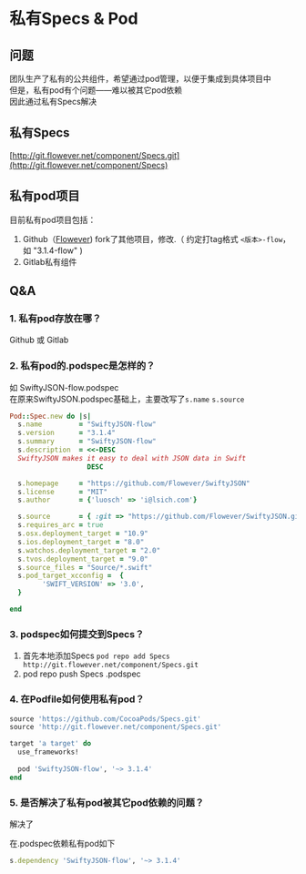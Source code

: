 # 私有Specs & Pod

## 问题
团队生产了私有的公共组件，希望通过pod管理，以便于集成到具体项目中  
但是，私有pod有个问题——难以被其它pod依赖  
因此通过私有Specs解决

## 私有Specs
[http://git.flowever.net/component/Specs.git](http://git.flowever.net/component/Specs)

## 私有pod项目
目前私有pod项目包括：

1. Github（[Flowever](https://github.com/Flowever)) fork了其他项目，修改.（ 约定打tag格式 `<版本>-flow`，如 "3.1.4-flow" )
2. Gitlab私有组件

## Q&A
### 1. 私有pod存放在哪？
Github 或 Gitlab

### 2. 私有pod的.podspec是怎样的？

如 SwiftyJSON-flow.podspec  
在原来SwiftyJSON.podspec基础上，主要改写了`s.name` `s.source`

```ruby
Pod::Spec.new do |s|
  s.name         = "SwiftyJSON-flow"
  s.version      = "3.1.4"
  s.summary      = "SwiftyJSON-flow"
  s.description  = <<-DESC
  SwiftyJSON makes it easy to deal with JSON data in Swift
                   DESC

  s.homepage     = "https://github.com/Flowever/SwiftyJSON"
  s.license      = "MIT"
  s.author       = {'luosch' => 'i@lsich.com'}

  s.source       = { :git => "https://github.com/Flowever/SwiftyJSON.git", :tag => "#{s.version}-flow" }
  s.requires_arc = true
  s.osx.deployment_target = "10.9"
  s.ios.deployment_target = "8.0"
  s.watchos.deployment_target = "2.0"
  s.tvos.deployment_target = "9.0"
  s.source_files = "Source/*.swift"
  s.pod_target_xcconfig =  {
        'SWIFT_VERSION' => '3.0',
  }

end

```

### 3. podspec如何提交到Specs？
1. 首先本地添加Specs `pod repo add Specs http://git.flowever.net/component/Specs.git`
2. pod repo push Specs <pod-name>.podspec


### 4. 在Podfile如何使用私有pod？

```ruby
source 'https://github.com/CocoaPods/Specs.git'
source 'http://git.flowever.net/component/Specs.git'

target 'a target' do
  use_frameworks!
  
  pod 'SwiftyJSON-flow', '~> 3.1.4'
end
```

### 5. 是否解决了私有pod被其它pod依赖的问题？
解决了  

在.podspec依赖私有pod如下

```ruby
s.dependency 'SwiftyJSON-flow', '~> 3.1.4'
```


